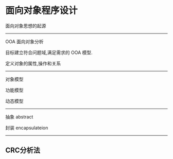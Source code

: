 # 面向对象程序设计

面向对象思想的起源

---

OOA 面向对象分析

目标建立符合问题域,满足需求的 OOA 模型.

定义对象的属性,操作和关系

---

对象模型

功能模型

动态模型

---

抽象 abstract

封装 encapsulateion

---

## CRC分析法

